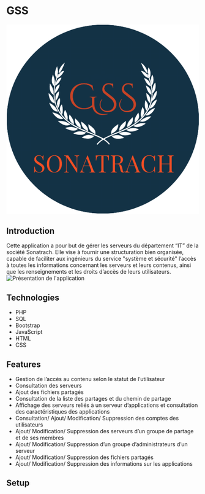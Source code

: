 # GSS
![Gestion des serveurs](./Documentation/LOGO.png)
## Introduction 
Cette application a pour but de gérer les serveurs du département “IT” de la société Sonatrach. Elle vise à fournir une structuration bien organisée, capable de faciliter aux ingénieurs du service "système et sécurité" l’accès à toutes les informations concernant les serveurs et leurs contenus, ainsi que les renseignements et les droits d’accès de leurs utilisateurs.
![![Présentation de l'application](./Documentation/videp.png)](https://drive.google.com/file/d/1VhAwSOpXZCs7N8OPnml6eKMF9rJDVtme/view?usp=sharing)
## Technologies
* PHP
* SQL
* Bootstrap
* JavaScript
* HTML
* CSS
## Features
* Gestion de l’accès au contenu selon le statut de l’utilisateur
* Consultation des serveurs
* Ajout des fichiers partagés
* Consultation de la liste des partages et du chemin de partage
* Affichage des serveurs reliés à un serveur d’applications et  consultation des caractéristiques des applications
* Consultation/ Ajout/ Modification/ Suppression des comptes des utilisateurs
* Ajout/ Modification/ Suppression des serveurs d’un groupe de partage et de ses membres
* Ajout/ Modification/ Suppression d’un groupe d’administrateurs d’un serveur
* Ajout/ Modification/ Suppression des fichiers partagés  
* Ajout/ Modification/ Suppression des informations sur les applications

## Setup
